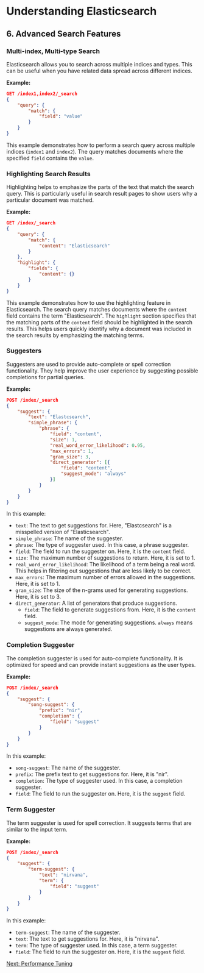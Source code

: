 # Understanding Elasticsearch

## 6. Advanced Search Features

### Multi-index, Multi-type Search
Elasticsearch allows you to search across multiple indices and types. This can be useful when you have related data spread across different indices.

**Example:**
```json
GET /index1,index2/_search
{
    "query": {
        "match": {
            "field": "value"
        }
    }
}
```
This example demonstrates how to perform a search query across multiple indices (`index1` and `index2`). The query matches documents where the specified `field` contains the `value`.

### Highlighting Search Results
Highlighting helps to emphasize the parts of the text that match the search query. This is particularly useful in search result pages to show users why a particular document was matched.

**Example:**
```json
GET /index/_search
{
    "query": {
        "match": {
            "content": "Elasticsearch"
        }
    },
    "highlight": {
        "fields": {
            "content": {}
        }
    }
}
```
This example demonstrates how to use the highlighting feature in Elasticsearch. The search query matches documents where the `content` field contains the term "Elasticsearch". The `highlight` section specifies that the matching parts of the `content` field should be highlighted in the search results. This helps users quickly identify why a document was included in the search results by emphasizing the matching terms.

### Suggesters
Suggesters are used to provide auto-complete or spell correction functionality. They help improve the user experience by suggesting possible completions for partial queries.

**Example:**
```json
POST /index/_search
{
    "suggest": {
        "text": "Elastcsearch",
        "simple_phrase": {
            "phrase": {
                "field": "content",
                "size": 1,
                "real_word_error_likelihood": 0.95,
                "max_errors": 1,
                "gram_size": 3,
                "direct_generator": [{
                    "field": "content",
                    "suggest_mode": "always"
                }]
            }
        }
    }
}
```

In this example:
- `text`: The text to get suggestions for. Here, "Elastcsearch" is a misspelled version of "Elasticsearch".
- `simple_phrase`: The name of the suggester.
- `phrase`: The type of suggester used. In this case, a phrase suggester.
- `field`: The field to run the suggester on. Here, it is the `content` field.
- `size`: The maximum number of suggestions to return. Here, it is set to 1.
- `real_word_error_likelihood`: The likelihood of a term being a real word. This helps in filtering out suggestions that are less likely to be correct.
- `max_errors`: The maximum number of errors allowed in the suggestions. Here, it is set to 1.
- `gram_size`: The size of the n-grams used for generating suggestions. Here, it is set to 3.
- `direct_generator`: A list of generators that produce suggestions.
  - `field`: The field to generate suggestions from. Here, it is the `content` field.
  - `suggest_mode`: The mode for generating suggestions. `always` means suggestions are always generated.

### Completion Suggester
The completion suggester is used for auto-complete functionality. It is optimized for speed and can provide instant suggestions as the user types.

**Example:**
```json
POST /index/_search
{
    "suggest": {
        "song-suggest": {
            "prefix": "nir",
            "completion": {
                "field": "suggest"
            }
        }
    }
}
```

In this example:
- `song-suggest`: The name of the suggester.
- `prefix`: The prefix text to get suggestions for. Here, it is "nir".
- `completion`: The type of suggester used. In this case, a completion suggester.
- `field`: The field to run the suggester on. Here, it is the `suggest` field.

### Term Suggester
The term suggester is used for spell correction. It suggests terms that are similar to the input term.

**Example:**
```json
POST /index/_search
{
    "suggest": {
        "term-suggest": {
            "text": "nirvana",
            "term": {
                "field": "suggest"
            }
        }
    }
}
```

In this example:
- `term-suggest`: The name of the suggester.
- `text`: The text to get suggestions for. Here, it is "nirvana".
- `term`: The type of suggester used. In this case, a term suggester.
- `field`: The field to run the suggester on. Here, it is the `suggest` field.

[Next: Performance Tuning](performance_tuning.md)